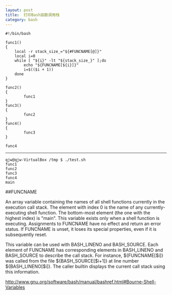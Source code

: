 ```yaml
---
layout: post
title:  打印Bash函数调用栈
category: bash
---
```

         
    #!/bin/bash

    func1()
    {
        local -r stack_size_="${#FUNCNAME[@]}"
        local i=0
        while [ "${i}" -lt "${stack_size_}" ];do
            echo "${FUNCNAME[${i}]}"
            i=$(($i + 1))
        done
    }

    func2()
    {
            func1
    }
    func3()
    {
            func2
    }
    func4()
    {
            func3
    }

    func4

----

    qjw@qjw-VirtualBox /tmp $ ./test.sh 
    func1
    func2
    func3
    func4
    main

##FUNCNAME

An array variable containing the names of all shell functions currently in the execution call stack. The element with index 0 is the name of any currently-executing shell function. The bottom-most element (the one with the highest index) is "main". This variable exists only when a shell function is executing. Assignments to FUNCNAME have no effect and return an error status. If FUNCNAME is unset, it loses its special properties, even if it is subsequently reset.

This variable can be used with BASH_LINENO and BASH_SOURCE. Each element of FUNCNAME has corresponding elements in BASH_LINENO and BASH_SOURCE to describe the call stack. For instance, ${FUNCNAME[$i]} was called from the file ${BASH_SOURCE[$i+1]} at line number ${BASH_LINENO[$i]}. The caller builtin displays the current call stack using this information.
    
<http://www.gnu.org/software/bash/manual/bashref.html#Bourne-Shell-Variables>